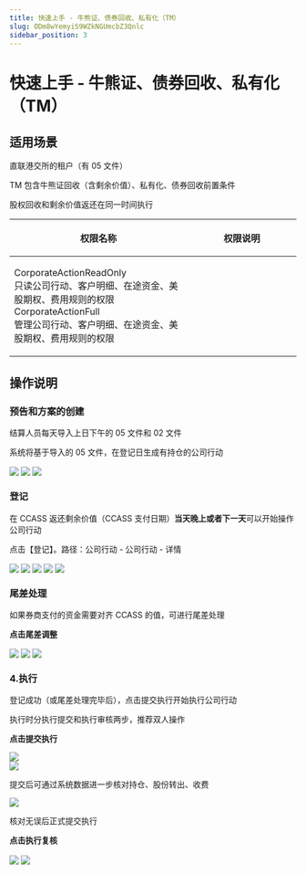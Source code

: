 ```yaml
---
title: 快速上手 - 牛熊证、债券回收、私有化（TM）
slug: ODm8wYemyiS9WZkNGUmcbZ3Qnlc
sidebar_position: 3
---
```



# 快速上手 - 牛熊证、债券回收、私有化（TM）

## 适用场景

直联港交所的租户（有 05 文件）

TM 包含牛熊证回收（含剩余价值）、私有化、债券回收前置条件

股权回收和剩余价值返还在同一时间执行

<table header_row="1">
<colgroup>
<col width="437"/>
<col width="393"/>
</colgroup>
<thead>
<tr><th><p>权限名称</p></th><th><p>权限说明</p></th></tr>
</thead>
<tbody>
<tr><td><p>CorporateActionReadOnly<br/>只读公司行动、客户明细、在途资金、美股期权、费用规则的权限<br/>CorporateActionFull<br/>管理公司行动、客户明细、在途资金、美股期权、费用规则的权限</p></td><td></td></tr>
</tbody>
</table>

## 操作说明 

### 预告和方案的**创建**

结算人员每天导入上日下午的 05 文件和 02 文件

系统将基于导入的 05 文件，在登记日生成有持仓的公司行动

<img src="/assets/Q99LblRovo7XQfxRZHlcyXRvnpL.png" src-width="3570" src-height="1780" align="center"/>

<img src="/assets/D8ySbDGmXovrJCxMBPucKcEGnYc.png" src-width="3570" src-height="1780" align="center"/>

<img src="/assets/NJHtbch0Ioz9n3xUYI5cyi62nVw.png" src-width="3570" src-height="1780" align="center"/>

### **登记**

在 CCASS 返还剩余价值（CCASS 支付日期）**当天晚上或者下一天**可以开始操作公司行动

点击【登记】。路径：公司行动 - 公司行动 - 详情

<img src="/assets/Qpp1beyxvoUHzdxx7OucgLkxniV.png" src-width="3548" src-height="1806" align="center"/>

<img src="/assets/VRIZbZd6DoPYUkxBi20cyOrNnth.png" src-width="3548" src-height="1806" align="center"/>

<img src="/assets/PB6Bb5G1fo8xI4xsbDQcEpEQnFh.png" src-width="3548" src-height="1806" align="center"/>

<img src="/assets/RhOFb9j9aohJClxGRFDcV9sAnwg.png" src-width="3548" src-height="1806" align="center"/>

<img src="/assets/QSS3bAsxaos0zUxeICgc7GOunxh.png" src-width="3548" src-height="1806" align="center"/>

### **尾差处理**

如果券商支付的资金需要对齐 CCASS 的值，可进行尾差处理

**点击尾差调整**

<img src="/assets/SCUvbLVvdoIilkxef7bcxMDTnVh.png" src-width="3548" src-height="1806" align="center"/>

<img src="/assets/D9o7bNMaOoDXRYxmlNBcMMW0nEg.png" src-width="3548" src-height="1806" align="center"/>

<img src="/assets/GfWnbJ5Ksoxm1wxaqaIcKQ8xnad.png" src-width="3548" src-height="1806" align="center"/>

### 4.**执行**

登记成功（或尾差处理完毕后），点击提交执行开始执行公司行动

执行时分执行提交和执行审核两步，推荐双人操作

**点击提交执行**

<img src="/assets/YJQdbo4x2o6WCRxyg9rcsQ3Rnrd.png" src-width="3548" src-height="1806" align="center"/>

<div class="flex gap-3 columns-2" column-size="2">
<div class="w-[50%]" width-ratio="50">
<img src="/assets/ODeybr9Piovli1xJx85ctpPsnEe.png" src-width="3548" src-height="1806" align="center"/>

<p>提交后可通过系统数据进一步核对持仓、股份转出、收费</p>
</div>
<div class="w-[50%]" width-ratio="50">
<img src="/assets/Sm8lbFDj9oMWDwxRwfccpEBUnox.png" src-width="3548" src-height="1806" align="center"/>

<p>核对无误后正式提交执行</p>
</div>
</div>

**点击执行复核**

<img src="/assets/RGhEbfK0bo3lTbx6dzhcQdmunIe.png" src-width="3548" src-height="1806" align="center"/>

<img src="/assets/Fp9bbFmOwoeAElxmtZecoeq3nxb.png" src-width="3548" src-height="1806" align="center"/>

